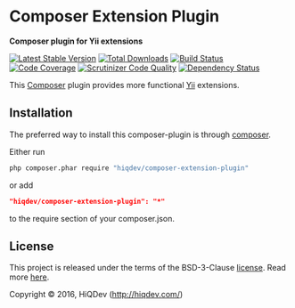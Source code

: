 Composer Extension Plugin
=========================

**Composer plugin for Yii extensions**

[![Latest Stable Version](https://poser.pugx.org/hiqdev/composer-extension-plugin/v/stable)](https://packagist.org/packages/hiqdev/composer-extension-plugin)
[![Total Downloads](https://poser.pugx.org/hiqdev/composer-extension-plugin/downloads)](https://packagist.org/packages/hiqdev/composer-extension-plugin)
[![Build Status](https://img.shields.io/travis/hiqdev/composer-extension-plugin.svg)](https://travis-ci.org/hiqdev/composer-extension-plugin)
[![Code Coverage](https://scrutinizer-ci.com/g/hiqdev/composer-extension-plugin/badges/coverage.png?b=master)](https://scrutinizer-ci.com/g/hiqdev/composer-extension-plugin/?branch=master)
[![Scrutinizer Code Quality](https://scrutinizer-ci.com/g/hiqdev/composer-extension-plugin/badges/quality-score.png?b=master)](https://scrutinizer-ci.com/g/hiqdev/composer-extension-plugin/?branch=master)
[![Dependency Status](https://www.versioneye.com/php/hiqdev:composer-extension-plugin/dev-master/badge.svg)](https://www.versioneye.com/php/hiqdev:composer-extension-plugin/dev-master)

This [Composer](https://getcomposer.org/) plugin provides
more functional [Yii](http://www.yiiframework.com/) extensions.

## Installation

The preferred way to install this composer-plugin is through [composer](http://getcomposer.org/download/).

Either run

```sh
php composer.phar require "hiqdev/composer-extension-plugin"
```

or add

```json
"hiqdev/composer-extension-plugin": "*"
```

to the require section of your composer.json.

## License

This project is released under the terms of the BSD-3-Clause [license](LICENSE).
Read more [here](http://choosealicense.com/licenses/bsd-3-clause).

Copyright © 2016, HiQDev (http://hiqdev.com/)
